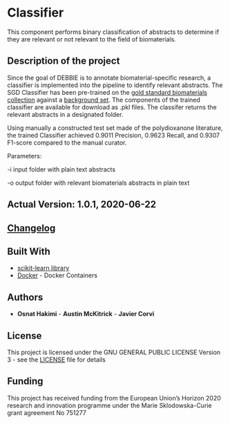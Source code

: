 # Classifier

This component performs binary classification of abstracts to determine if they are relevant or not relevant to the field of biomaterials.   

## Description  of the project

Since the goal of DEBBIE is to annotate biomaterial-specific research, a classifier is implemented into the pipeline to identify relevant abstracts. The SGD Classifier has been pre-trained on the [gold standard biomaterials collection](https://github.com/ProjectDebbie/gold_standard_set) against a [background set](https://github.com/ProjectDebbie/background_set). The components of the trained classifier are available for download as .pkl files. The classifer returns the relevant abstracts in a designated folder.    
  
Using manually a constructed test set made of the polydioxanone literature, the trained Classifier achieved 0.9011 Precision, 0.9623 Recall, and 0.9307 F1-score compared to the manual curator. 

Parameters:

-i input folder with plain text abstracts

-o output folder with relevant biomaterials abstracts in plain text 

## Actual Version: 1.0.1, 2020-06-22
## [Changelog](https://github.com/ProjectDebbie/Classifier/blob/master/CHANGELOG)

## Built With

* [scikit-learn library](https://scikit-learn.org)
* [Docker](https://www.docker.com/) - Docker Containers

## Authors

* **Osnat Hakimi** - **Austin McKitrick** - **Javier Corvi** 


## License

This project is licensed under the GNU GENERAL PUBLIC LICENSE Version 3 - see the [LICENSE](LICENSE) file for details

## Funding
This project has received funding from the European Union’s Horizon 2020 research and innovation programme under the Marie Sklodowska-Curie grant agreement No 751277
	
		
